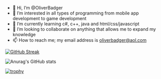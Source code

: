 - 👋 Hi, I’m @OliverBadger
- 👀 I’m interested in all types of programming from mobile app development to game development
- 🌱 I’m currently learning c#, c++, java and html/css/javascript
- 💞️ I’m looking to collaborate on anything that allows me to expand my knowledge
- 📫 How to reach me; my email address is oliverbadger@aol.com

[![GitHub Streak](https://github-readme-streak-stats.herokuapp.com?user=OliverBadger&theme=blood-dark&border_radius=7&card_width=1080&card_height=300&background=282C35)](https://git.io/streak-stats)


![Anurag's GitHub stats](https://github-readme-stats.vercel.app/api?username=OliverBadger&show_icons=true&theme=onedark&card_width=1080)


[![trophy](https://github-profile-trophy.vercel.app/?username=OliverBadger&theme=onedark&row=2&column=4&margin-w=200&margin-h=15)](https://github.com/ryo-ma/github-profile-trophy)

<!---
OliverBadger/OliverBadger is a ✨ special ✨ repository because its `README.md` (this file) appears on your GitHub profile.
You can click the Preview link to take a look at your changes.
--->
